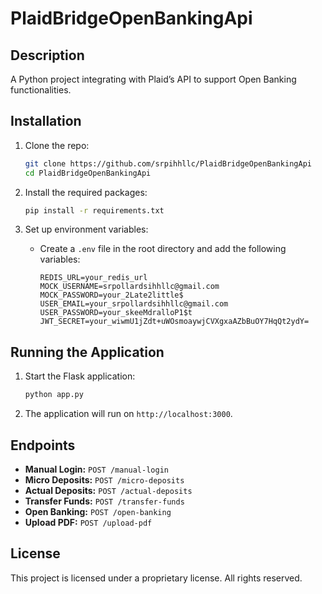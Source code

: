 # PlaidBridgeOpenBankingApi

## Description
A Python project integrating with Plaid’s API to support Open Banking functionalities.

## Installation

1. Clone the repo:
    ```sh
    git clone https://github.com/srpihhllc/PlaidBridgeOpenBankingApi
    cd PlaidBridgeOpenBankingApi
    ```

2. Install the required packages:
    ```sh
    pip install -r requirements.txt
    ```

3. Set up environment variables:
    - Create a `.env` file in the root directory and add the following variables:
      ```env
      REDIS_URL=your_redis_url
      MOCK_USERNAME=srpollardsihhllc@gmail.com
      MOCK_PASSWORD=your_2Late2little$
      USER_EMAIL=your_srpollardsihhllc@gmail.com
      USER_PASSWORD=your_skeeMdralloP1$t
      JWT_SECRET=your_wiwmU1jZdt+uWOsmoaywjCVXgxaAZbBuOY7HqQt2ydY=
      ```

## Running the Application

1. Start the Flask application:
    ```sh
    python app.py
    ```

2. The application will run on `http://localhost:3000`.

## Endpoints

- **Manual Login:** `POST /manual-login`
- **Micro Deposits:** `POST /micro-deposits`
- **Actual Deposits:** `POST /actual-deposits`
- **Transfer Funds:** `POST /transfer-funds`
- **Open Banking:** `POST /open-banking`
- **Upload PDF:** `POST /upload-pdf`

## License

This project is licensed under a proprietary license. All rights reserved.

